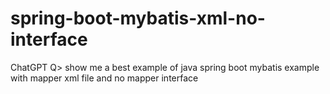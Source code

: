 # spring-boot-mybatis-xml-no-interface
ChatGPT Q> show me a best example of java spring boot mybatis example with mapper xml file and no mapper interface
